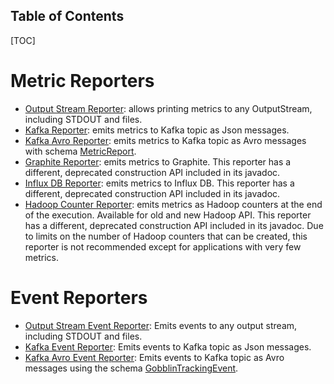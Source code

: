 Table of Contents
-----------------

[TOC]

Metric Reporters
================

* [Output Stream Reporter](https://github.com/linkedin/gobblin/blob/master/gobblin-metrics/src/main/java/gobblin/metrics/reporter/OutputStreamReporter.java): allows printing metrics to any OutputStream, including STDOUT and files.
* [Kafka Reporter](https://github.com/linkedin/gobblin/blob/master/gobblin-metrics/src/main/java/gobblin/metrics/kafka/KafkaReporter.java): emits metrics to Kafka topic as Json messages.
* [Kafka Avro Reporter](https://github.com/linkedin/gobblin/blob/master/gobblin-metrics/src/main/java/gobblin/metrics/kafka/KafkaAvroReporter.java): emits metrics to Kafka topic as Avro messages with schema [MetricReport](https://github.com/linkedin/gobblin/blob/master/gobblin-metrics/src/main/avro/MetricReport.avsc).
* [Graphite Reporter](https://github.com/linkedin/gobblin/blob/master/gobblin-metrics/src/main/java/gobblin/metrics/graphite/GraphiteReporter.java): emits metrics to Graphite. This reporter has a different, deprecated construction API included in its javadoc.
* [Influx DB Reporter](https://github.com/linkedin/gobblin/blob/master/gobblin-metrics/src/main/java/gobblin/metrics/influxdb/InfluxDBReporter.java): emits metrics to Influx DB. This reporter has a different, deprecated construction API included in its javadoc.
* [Hadoop Counter Reporter](https://github.com/linkedin/gobblin/blob/master/gobblin-metrics/src/main/java/gobblin/metrics/hadoop/HadoopCounterReporter.java): emits metrics as Hadoop counters at the end of the execution. Available for old and new Hadoop API. This reporter has a different, deprecated construction API included in its javadoc. Due to limits on the number of Hadoop counters that can be created, this reporter is not recommended except for applications with very few metrics.

Event Reporters
===============
* [Output Stream Event Reporter](https://github.com/linkedin/gobblin/blob/master/gobblin-metrics/src/main/java/gobblin/metrics/reporter/OutputStreamEventReporter.java): Emits events to any output stream, including STDOUT and files.
* [Kafka Event Reporter](https://github.com/linkedin/gobblin/blob/master/gobblin-metrics/src/main/java/gobblin/metrics/kafka/KafkaEventReporter.java): Emits events to Kafka topic as Json messages.
* [Kafka Avro Event Reporter](https://github.com/linkedin/gobblin/blob/master/gobblin-metrics/src/main/java/gobblin/metrics/kafka/KafkaAvroEventReporter.java): Emits events to Kafka topic as Avro messages using the schema [GobblinTrackingEvent](https://github.com/linkedin/gobblin/blob/master/gobblin-metrics/src/main/avro/GobblinTrackingEvent.avsc).
